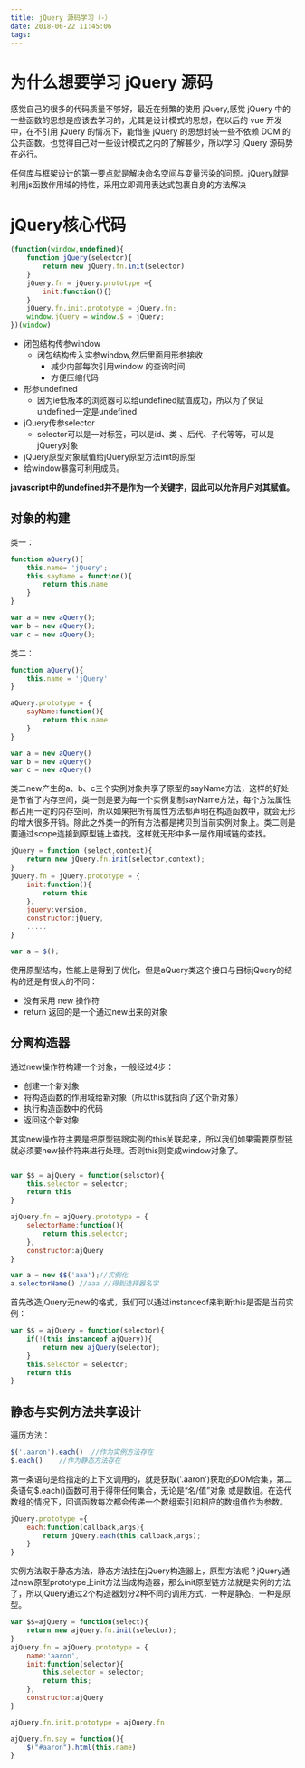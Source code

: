 ```yaml
---
title: jQuery 源码学习（-）
date: 2018-06-22 11:45:06
tags:
---
```


# 为什么想要学习 jQuery 源码

感觉自己的很多的代码质量不够好，最近在频繁的使用 jQuery,感觉 jQuery 中的一些函数的思想是应该去学习的，尤其是设计模式的思想，在以后的 vue 开发中，在不引用 jQuery 的情况下，能借鉴 jQuery 的思想封装一些不依赖 DOM 的公共函数。也觉得自己对一些设计模式之内的了解甚少，所以学习 jQuery 源码势在必行。

任何库与框架设计的第一要点就是解决命名空间与变量污染的问题。jQuery就是利用js函数作用域的特性，采用立即调用表达式包裹自身的方法解决

<!--more-->

# jQuery核心代码

```javascript
(function(window,undefined){
    function jQuery(selector){
        return new jQuery.fn.init(selector)
    }
    jQuery.fn = jQuery.prototype ={
        init:function(){}
    }
    jQuery.fn.init.prototype = jQuery.fn;
    window.jQuery = window.$ = jQuery;
})(window)
```

- 闭包结构传参window
    - 闭包结构传入实参window,然后里面用形参接收
        - 减少内部每次引用window 的查询时间
        - 方便压缩代码
- 形参undefined
    - 因为ie低版本的浏览器可以给undefined赋值成功，所以为了保证undefined一定是undefined
- jQuery传参selector
    - selector可以是一对标签，可以是id、类 、后代、子代等等，可以是jQuery对象
- jQuery原型对象赋值给jQuery原型方法init的原型
- 给window暴露可利用成员。

**javascript中的undefined并不是作为一个关键字，因此可以允许用户对其赋值。**

## 对象的构建

类一：

```javascript
function aQuery(){
    this.name= 'jQuery';
    this.sayName = function(){
        return this.name
    }
}

var a = new aQuery();
var b = new aQuery();
var c = new aQuery();
```

类二：

```javascript
function aQuery(){
    this.name = 'jQuery'
}

aQuery.prototype = {
    sayName:function(){
        return this.name
    }
}

var a = new aQuery()
var b = new aQuery()
var c = new aQuery()

```

类二new产生的a、b、c三个实例对象共享了原型的sayName方法，这样的好处是节省了内存空间，类一则是要为每一个实例复制sayName方法，每个方法属性都占用一定的内存空间，所以如果把所有属性方法都声明在构造函数中，就会无形的增大很多开销。除此之外类一的所有方法都是拷贝到当前实例对象上。类二则是要通过scope连接到原型链上查找，这样就无形中多一层作用域链的查找。

```javascript
jQuery = function (select,context){
    return new jQuery.fn.init(selector,context);
}
jQuery.fn = jQuery.prototype = {
    init:function(){
        return this
    },
    jquery:version,
    constructor:jQuery,
    .....
}

var a = $();
```

使用原型结构，性能上是得到了优化，但是aQuery类这个接口与目标jQuery的结构的还是有很大的不同：

- 没有采用 new 操作符
- return 返回的是一个通过new出来的对象

## 分离构造器

通过new操作符构建一个对象，一般经过4步：

- 创建一个新对象
- 将构造函数的作用域给新对象（所以this就指向了这个新对象）
- 执行构造函数中的代码
- 返回这个新对象

其实new操作符主要是把原型链跟实例的this关联起来，所以我们如果需要原型链就必须要new操作符来进行处理。否则this则变成window对象了。

```javascript

var $$ = ajQuery = function(selsctor){
    this.selector = selector;
    return this
}

ajQuery.fn = ajQuery.prototype = {
    selectorName:function(){
        return this.selector;
    },
    constructor:ajQuery
}

var a = new $$('aaa');//实例化
a.selectorName() //aaa //得到选择器名字

```

首先改造jQuery无new的格式，我们可以通过instanceof来判断this是否是当前实例：

```javascript
var $$ = ajQuery = function(selector){
    if(!(this instanceof ajQuery)){
        return new ajQuery(selector);
    }
    this.selector = selector;
    return this
}
```

## 静态与实例方法共享设计

遍历方法：

```javascript
$('.aaron').each()  //作为实例方法存在
$.each()    //作为静态方法存在
```

第一条语句是给指定的上下文调用的，就是获取('.aaron')获取的DOM合集，第二条语句$.each()函数可用于得带任何集合，无论是“名/值”对象 或是数组。在迭代数组的情况下，回调函数每次都会传递一个数组索引和相应的数组值作为参数。

```javascript
jQuery.prototype ={
    each:function(callback,args){
        return jQuery.each(this,callback,args);
    }
}
```

实例方法取于静态方法，静态方法挂在jQuery构造器上，原型方法呢？jQuery通过new原型prototype上init方法当成构造器，那么init原型链方法就是实例的方法了，所以jQuery通过2个构造器划分2种不同的调用方式，一种是静态，一种是原型。

```javascript
var $$=ajQuery = function(select){
    return new ajQuery.fn.init(selector);
}
ajQuery.fn = ajQuery.prototype = {
    name:'aaron',
    init:function(selector){
        this.selector = selector;
        return this;
    },
    constructor:ajQuery
}

ajQuery.fn.init.prototype = ajQuery.fn

ajQuery.fn.say = function(){
    $("#aaron").html(this.name)
}

```